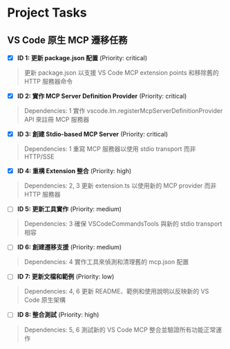 # Project Tasks

## VS Code 原生 MCP 遷移任務

- [x] **ID 1: 更新 package.json 配置** (Priority: critical)
> 更新 package.json 以支援 VS Code MCP extension points 和移除舊的 HTTP 服務器命令

- [x] **ID 2: 實作 MCP Server Definition Provider** (Priority: critical)
> Dependencies: 1
> 實作 vscode.lm.registerMcpServerDefinitionProvider API 來註冊 MCP 服務器

- [x] **ID 3: 創建 Stdio-based MCP Server** (Priority: critical)  
> Dependencies: 1
> 重寫 MCP 服務器以使用 stdio transport 而非 HTTP/SSE

- [x] **ID 4: 重構 Extension 整合** (Priority: high)
> Dependencies: 2, 3
> 更新 extension.ts 以使用新的 MCP provider 而非 HTTP 服務器

- [ ] **ID 5: 更新工具實作** (Priority: medium)
> Dependencies: 3
> 確保 VSCodeCommandsTools 與新的 stdio transport 相容

- [ ] **ID 6: 創建遷移支援** (Priority: medium)
> Dependencies: 4
> 實作工具來偵測和清理舊的 mcp.json 配置

- [ ] **ID 7: 更新文檔和範例** (Priority: low)
> Dependencies: 4, 6
> 更新 README、範例和使用說明以反映新的 VS Code 原生架構

- [ ] **ID 8: 整合測試** (Priority: high)
> Dependencies: 5, 6
> 測試新的 VS Code MCP 整合並驗證所有功能正常運作
